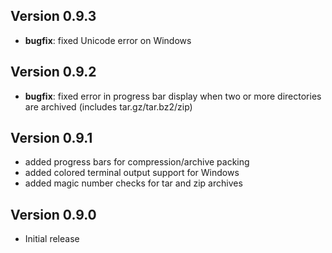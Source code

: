 ## Version 0.9.3

- **bugfix**: fixed Unicode error on Windows

## Version 0.9.2

- **bugfix**: fixed error in progress bar display when two or more directories are archived (includes tar.gz/tar.bz2/zip)

## Version 0.9.1

- added progress bars for compression/archive packing
- added colored terminal output support for Windows
- added magic number checks for tar and zip archives

## Version 0.9.0

- Initial release